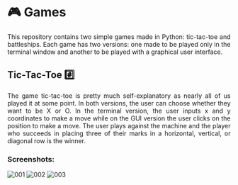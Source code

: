 # :video_game: Games

<p align="justify">
This repository contains two simple games made in Python: tic-tac-toe and battleships. Each game has two versions: one made to be played only in the terminal window and another to be played with a graphical user interface.
</p>

## Tic-Tac-Toe :hash:

<p align="justify">
The game tic-tac-toe is pretty much self-explanatory as nearly all of us played it at some point. In both versions, the user can choose whether they want to be X or O. In the terminal version, the user inputs x and y coordinates to make a move while on the GUI version the user clicks on the position to make a move. The user plays against the machine and the player who succeeds in placing three of their marks in a horizontal, vertical, or diagonal row is the winner.
</p>

### Screenshots:

![001](https://user-images.githubusercontent.com/93747847/201154510-29b2b72d-fd25-4209-8e82-f46ace50f59d.PNG)
![002](https://user-images.githubusercontent.com/93747847/201154523-0367abaa-4bad-4a06-a9b6-e256f5016e77.PNG)
![003](https://user-images.githubusercontent.com/93747847/201154531-b2c00e6d-8517-40d0-8c37-7eac55d64626.PNG)
